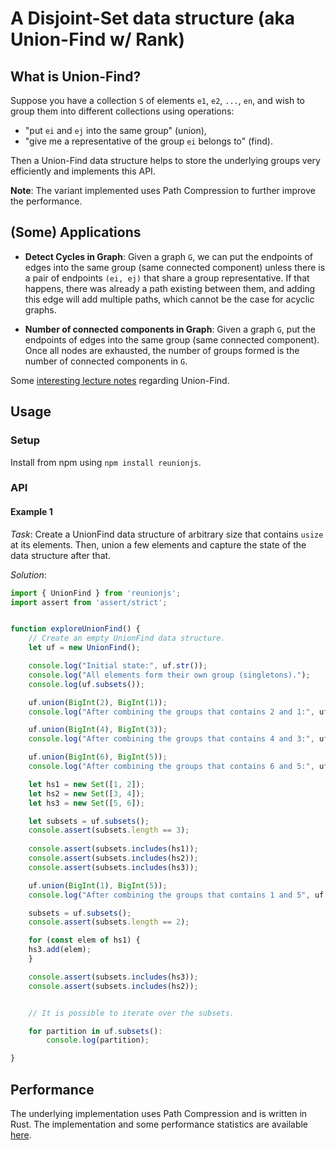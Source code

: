 # A Disjoint-Set data structure (aka Union-Find w/ Rank)

## What is Union-Find?

Suppose you have a collection `S` of elements `e1`, `e2`, `...`, `en`, and wish to group them into different collections using operations:

- "put `ei` and `ej` into the same group" (union),
- "give me a representative of the group `ei` belongs to" (find).

Then a Union-Find data structure helps to store the underlying groups very efficiently and implements this API.

**Note**: The variant implemented uses Path Compression to further improve the performance.

## (Some) Applications

- **Detect Cycles in Graph**: Given a graph `G`, we can put the endpoints of edges into the same group (same connected component) unless there is a pair of endpoints `(ei, ej)` that share a group representative. If that happens, there was already a path existing between them, and adding this edge will add multiple paths, which cannot be the case for acyclic graphs.

- **Number of connected components in Graph**: Given a graph `G`, put the endpoints of edges into the same group (same connected component). Once all nodes are exhausted, the number of groups formed is the number of connected components in `G`.

Some [interesting lecture notes](https://www.cs.cmu.edu/~avrim/451f13/lectures/lect0912.pdf) regarding Union-Find.

## Usage

### Setup

Install from npm using `npm install reunionjs`.

### API

#### Example 1

*Task*: Create a UnionFind data structure of arbitrary size that contains `usize` at its elements.
Then, union a few elements and capture the state of the data structure after that.

*Solution*: 

```js
import { UnionFind } from 'reunionjs';
import assert from 'assert/strict';


function exploreUnionFind() {
    // Create an empty UnionFind data structure.
    let uf = new UnionFind();

    console.log("Initial state:", uf.str());
    console.log("All elements form their own group (singletons).");
    console.log(uf.subsets());

    uf.union(BigInt(2), BigInt(1));
    console.log("After combining the groups that contains 2 and 1:", uf.str());

    uf.union(BigInt(4), BigInt(3));
    console.log("After combining the groups that contains 4 and 3:", uf.str());

    uf.union(BigInt(6), BigInt(5));
    console.log("After combining the groups that contains 6 and 5:", uf.str());

    let hs1 = new Set([1, 2]);
    let hs2 = new Set([3, 4]);
    let hs3 = new Set([5, 6]);

    let subsets = uf.subsets();
    console.assert(subsets.length == 3);
    
    console.assert(subsets.includes(hs1));
    console.assert(subsets.includes(hs2));
    console.assert(subsets.includes(hs3));

    uf.union(BigInt(1), BigInt(5));
    console.log("After combining the groups that contains 1 and 5", uf.str());

    subsets = uf.subsets();
    console.assert(subsets.length == 2);

    for (const elem of hs1) {
	hs3.add(elem);
    }

    console.assert(subsets.includes(hs3));
    console.assert(subsets.includes(hs2));


    // It is possible to iterate over the subsets.

    for partition in uf.subsets():
        console.log(partition);

}

```

## Performance

The underlying implementation uses Path Compression and is written in Rust.
The implementation and some performance statistics are available [here](https://www.github.com/aalekhpatel07/reunion).


